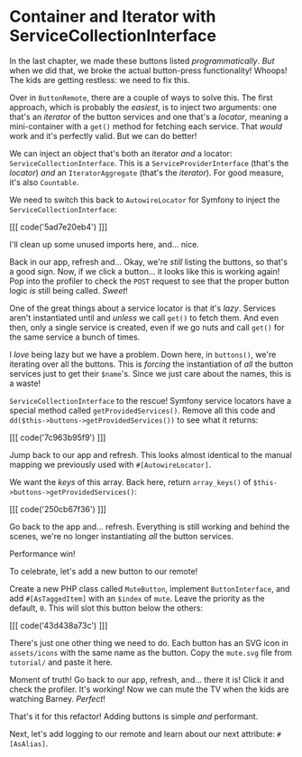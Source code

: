 # Container and Iterator with ServiceCollectionInterface

In the last chapter, we made these buttons listed *programmatically*.
*But* when we did that, we broke the actual button-press functionality! Whoops!
The kids are getting restless: we need to fix this.

Over in `ButtonRemote`, there are a couple of ways to solve this. The
first approach, which is probably the *easiest*, is to inject two arguments:
one that's an *iterator* of the button services and one that's a
*locator*, meaning a mini-container with a `get()` method for fetching each
service. That *would* work and it's perfectly valid. But we can do better!

We can inject an object that's both an iterator *and* a locator:
`ServiceCollectionInterface`. This is a `ServiceProviderInterface` (that's
the *locator*) *and* an `IteratorAggregate` (that's the *iterator*). For good
measure, it's also `Countable`.

We need to switch this back to `AutowireLocator` for Symfony to inject the
`ServiceCollectionInterface`:

[[[ code('5ad7e20eb4') ]]]

I'll clean up some unused imports here, and... nice.

Back in our app, refresh and... Okay, we're *still* listing the buttons, so
that's a good sign. Now, if we click a button... it looks like this is working
again! Pop into the profiler to check the `POST` request to see that the proper button
logic *is* still being called. *Sweet*!

One of the great things about a service locator is that it's *lazy*. Services aren't
instantiated until and *unless* we call `get()` to fetch them. And even then,
only a single service is created, even if we go nuts and call `get()` for the
same service a bunch of times.

I *love* being lazy but we have a problem. Down here, in `buttons()`, we're
iterating over all the buttons. This is *forcing* the instantiation of *all*
the button services just to get their `$name`'s. Since we just care about the
names, this is a waste!

`ServiceCollectionInterface` to the rescue! Symfony service locators have
a special method called `getProvidedServices()`. Remove all this code and
`dd($this->buttons->getProvidedServices())` to see what it returns:

[[[ code('7c963b95f9') ]]]

Jump back to our app and refresh. This looks almost identical to the manual
mapping we previously used with `#[AutowireLocator]`.

We want the *keys* of this array. Back here, return `array_keys()` of
`$this->buttons->getProvidedServices()`:

[[[ code('250cb67f36') ]]]

Go back to the app and... refresh. Everything is still working and
behind the scenes, we're no longer instantiating *all* the button services.

Performance win!

To celebrate, let's add a new button to our remote!

Create a new PHP class called `MuteButton`, implement `ButtonInterface`, and
add `#[AsTaggedItem]` with an `$index` of `mute`. Leave the priority as the
default, `0`. This will slot this button below the others:

[[[ code('43d438a73c') ]]]

There's just one other thing we need to do. Each button has an SVG icon in
`assets/icons` with the same name as the button. Copy the `mute.svg` file from
`tutorial/` and paste it here.

Moment of truth! Go back to our app, refresh, and... there it is! Click it
and check the profiler. It's working! Now we can mute the TV when the
kids are watching Barney. *Perfect*!

That's it for this refactor! Adding buttons is simple *and* performant.

Next, let's add logging to our remote and learn about our next attribute:
`#[AsAlias]`.
